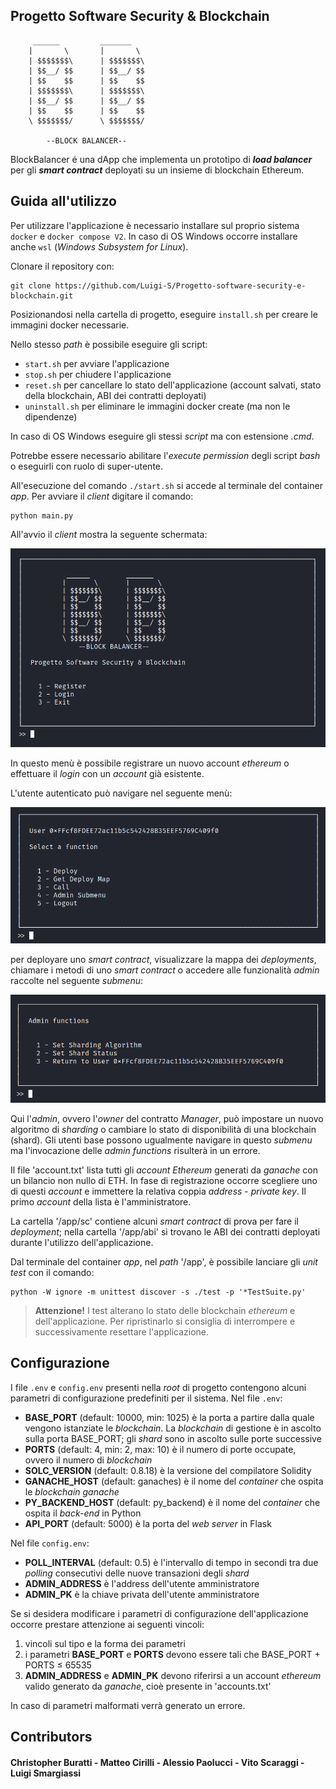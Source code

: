 ## Progetto Software Security & Blockchain
         ______         _______  
        |       \       |       \ 
        | $$$$$$$\      | $$$$$$$\
        | $$__/ $$      | $$__/ $$
        | $$    $$      | $$    $$
        | $$$$$$$\      | $$$$$$$\
        | $$__/ $$      | $$__/ $$
        | $$    $$      | $$    $$
        \ $$$$$$$/      \ $$$$$$$/

            --BLOCK BALANCER--

BlockBalancer é una dApp che implementa un prototipo di ***load balancer*** per gli ***smart contract*** deployati su un insieme di blockchain Ethereum.

## Guida all'utilizzo
Per utilizzare l'applicazione è necessario installare sul proprio sistema `docker` e `docker compose V2`. In caso di OS Windows occorre installare anche `wsl` (*Windows Subsystem for Linux*).

Clonare il repository con:
```
git clone https://github.com/Luigi-S/Progetto-software-security-e-blockchain.git
```

Posizionandosi nella cartella di progetto, eseguire `install.sh` per creare le immagini docker necessarie.

Nello stesso *path* è possibile eseguire gli script:
- `start.sh` per avviare l'applicazione
- `stop.sh` per chiudere l'applicazione
- `reset.sh` per cancellare lo stato dell'applicazione (account salvati, stato della blockchain, ABI dei contratti deployati)
- `uninstall.sh` per eliminare le immagini docker create (ma non le dipendenze)

In caso di OS Windows eseguire gli stessi *script* ma con estensione *.cmd*.

Potrebbe essere necessario abilitare l'*execute permission* degli script *bash* o eseguirli con ruolo di super-utente.

All'esecuzione del comando `./start.sh` si accede al terminale del container *app*. Per avviare il *client* digitare il comando:

```
python main.py
```

All'avvio il *client* mostra la seguente schermata:

![](docs/menu1.png)

In questo menù è possibile registrare un nuovo account *ethereum* o effettuare il *login* con un *account* già esistente.

L'utente autenticato può navigare nel seguente menù:

![](docs/menu2.png)

per deployare uno *smart contract*, visualizzare la mappa dei *deployments*, chiamare i metodi di uno *smart contract* o accedere alle funzionalità *admin* raccolte nel seguente *submenu*:

![](docs/menu3.png)

Qui l'*admin*, ovvero l'*owner* del contratto *Manager*, può impostare un nuovo algoritmo di *sharding* o cambiare lo stato di disponibilità di una blockchain (shard). Gli utenti base possono ugualmente navigare in questo *submenu* ma l'invocazione delle *admin functions* risulterà in un errore.

Il file 'account.txt' lista tutti gli *account Ethereum* generati da *ganache* con un bilancio non nullo di ETH. In fase di registrazione occorre scegliere uno di questi *account* e immettere la relativa coppia *address* - *private key*. Il primo *account* della lista è l'amministratore.

La cartella '/app/sc' contiene alcuni *smart contract* di prova per fare il *deployment*; nella cartella '/app/abi' si trovano le ABI dei contratti deployati durante l'utilizzo dell'applicazione.

Dal terminale del container *app*,  nel *path* '/app', è possibile lanciare gli *unit test* con il comando:

```
python -W ignore -m unittest discover -s ./test -p '*TestSuite.py'
```

> **Attenzione!** I test alterano lo stato delle blockchain *ethereum* e dell'applicazione. Per ripristinarlo si consiglia di interrompere e successivamente resettare l'applicazione.

## Configurazione
I file `.env` e `config.env` presenti nella *root* di progetto contengono alcuni parametri di configurazione predefiniti per il sistema. Nel file `.env`:

- **BASE_PORT** (default: 10000, min: 1025) è la porta a partire dalla quale vengono istanziate le *blockchain*. La *blockchain* di gestione è in ascolto sulla porta BASE_PORT; gli *shard* sono in ascolto sulle porte successive 
- **PORTS** (default: 4, min: 2, max: 10) è il numero di porte occupate, ovvero il numero di *blockchain*
- **SOLC_VERSION** (default: 0.8.18) è la versione del compilatore Solidity
- **GANACHE_HOST** (default: ganaches) è il nome del *container* che ospita le *blockchain ganache*
- **PY_BACKEND_HOST** (default: py_backend) è il nome del *container* che ospita il *back-end* in Python
- **API_PORT** (default: 5000) è la porta del *web server* in Flask 

Nel file `config.env`:
- **POLL_INTERVAL** (default: 0.5) è l'intervallo di tempo in secondi tra due *polling* consecutivi delle nuove transazioni degli *shard*
- **ADMIN_ADDRESS** è l'address dell'utente amministratore
- **ADMIN_PK** è la chiave privata dell'utente amministratore

Se si desidera modificare i parametri di configurazione dell'applicazione occorre prestare attenzione ai seguenti vincoli:

1. vincoli sul tipo e la forma dei parametri
2. i parametri **BASE_PORT** e **PORTS** devono essere tali che BASE_PORT + PORTS $\leq$ 65535
3. **ADMIN_ADDRESS** e **ADMIN_PK** devono riferirsi a un account *ethereum* valido generato da *ganache*, cioè presente in 'accounts.txt'

In caso di parametri malformati verrà generato un errore.

## Contributors
#### Christopher Buratti - Matteo Cirilli - Alessio Paolucci - Vito Scaraggi - Luigi Smargiassi